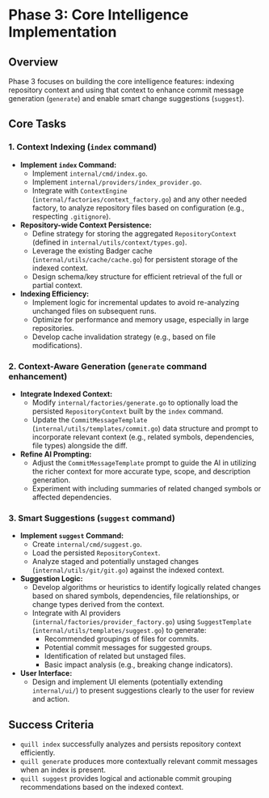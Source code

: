 # Phase 3: Core Intelligence Implementation

## Overview

Phase 3 focuses on building the core intelligence features: indexing repository context and using that context to enhance commit message generation (`generate`) and enable smart change suggestions (`suggest`).

## Core Tasks

### 1. Context Indexing (`index` command)

*   **Implement `index` Command:**
    *   Implement `internal/cmd/index.go`.
    *   Implement `internal/providers/index_provider.go`.
    *   Integrate with `ContextEngine` (`internal/factories/context_factory.go`) and any other needed factory, to analyze repository files based on configuration (e.g., respecting `.gitignore`).
*   **Repository-wide Context Persistence:**
    *   Define strategy for storing the aggregated `RepositoryContext` (defined in `internal/utils/context/types.go`).
    *   Leverage the existing Badger cache (`internal/utils/cache/cache.go`) for persistent storage of the indexed context.
    *   Design schema/key structure for efficient retrieval of the full or partial context.
*   **Indexing Efficiency:**
    *   Implement logic for incremental updates to avoid re-analyzing unchanged files on subsequent runs.
    *   Optimize for performance and memory usage, especially in large repositories.
    *   Develop cache invalidation strategy (e.g., based on file modifications).

### 2. Context-Aware Generation (`generate` command enhancement)

*   **Integrate Indexed Context:**
    *   Modify `internal/factories/generate.go` to optionally load the persisted `RepositoryContext` built by the `index` command.
    *   Update the `CommitMessageTemplate` (`internal/utils/templates/commit.go`) data structure and prompt to incorporate relevant context (e.g., related symbols, dependencies, file types) alongside the diff.
*   **Refine AI Prompting:**
    *   Adjust the `CommitMessageTemplate` prompt to guide the AI in utilizing the richer context for more accurate type, scope, and description generation.
    *   Experiment with including summaries of related changed symbols or affected dependencies.

### 3. Smart Suggestions (`suggest` command)

*   **Implement `suggest` Command:**
    *   Create `internal/cmd/suggest.go`.
    *   Load the persisted `RepositoryContext`.
    *   Analyze staged and potentially unstaged changes (`internal/utils/git/git.go`) against the indexed context.
*   **Suggestion Logic:**
    *   Develop algorithms or heuristics to identify logically related changes based on shared symbols, dependencies, file relationships, or change types derived from the context.
    *   Integrate with AI providers (`internal/factories/provider_factory.go`) using `SuggestTemplate` (`internal/utils/templates/suggest.go`) to generate:
        *   Recommended groupings of files for commits.
        *   Potential commit messages for suggested groups.
        *   Identification of related but unstaged files.
        *   Basic impact analysis (e.g., breaking change indicators).
*   **User Interface:**
    *   Design and implement UI elements (potentially extending `internal/ui/`) to present suggestions clearly to the user for review and action.

## Success Criteria

*   `quill index` successfully analyzes and persists repository context efficiently.
*   `quill generate` produces more contextually relevant commit messages when an index is present.
*   `quill suggest` provides logical and actionable commit grouping recommendations based on the indexed context.